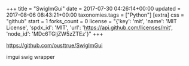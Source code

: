 +++
title = "SwigImGui"
date = 2017-07-30 04:26:14+00:00
updated = 2017-08-06 08:43:21+00:00
taxonomies.tags = ["Python"]
[extra]
css = "github"
start = 1
forks_count = 0
license = "{'key': 'mit', 'name': 'MIT License', 'spdx_id': 'MIT', 'url': 'https://api.github.com/licenses/mit', 'node_id': 'MDc6TGljZW5zZTEz'}"
+++

<https://github.com/ousttrue/SwigImGui>

imgui swig wrapper


